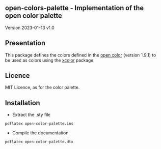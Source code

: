## open-colors-palette - Implementation of the open color palette

Version 2023-01-13 v1.0

## Presentation

This package defines the colors defined in the [open color](https://yeun.github.io/open-color/)
(version 1.9.1)
to be used as colors using the [xcolor](https://www.ctan.org/pkg/xcolor) package.

## Licence 

MIT Licence, as for the color palette.

## Installation 

* Extract the .sty file

 ~~~
 pdflatex open-color-palette.ins
 ~~~

* Compile the documentation

 ~~~
 pdflatex open-color-palette.dtx
 ~~~

